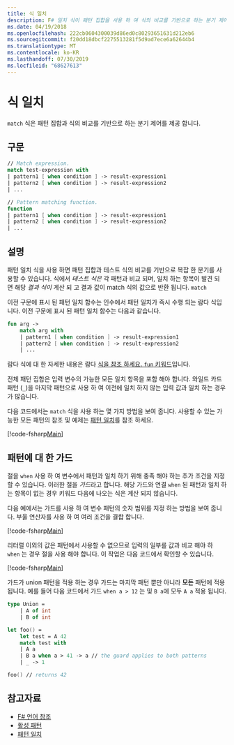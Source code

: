 ```yaml
---
title: 식 일치
description: F# 일치 식이 패턴 집합을 사용 하 여 식의 비교를 기반으로 하는 분기 제어를 제공 하는 방법에 대해 알아봅니다.
ms.date: 04/19/2018
ms.openlocfilehash: 222cb0604300039d86ed0c80293651631d212eb6
ms.sourcegitcommit: f20dd18dbcf2275513281f5d9ad7ece6a62644b4
ms.translationtype: MT
ms.contentlocale: ko-KR
ms.lasthandoff: 07/30/2019
ms.locfileid: "68627613"
---
```

# <a name="match-expressions"></a>식 일치

`match` 식은 패턴 집합과 식의 비교를 기반으로 하는 분기 제어를 제공 합니다.

## <a name="syntax"></a>구문

```fsharp
// Match expression.
match test-expression with
| pattern1 [ when condition ] -> result-expression1
| pattern2 [ when condition ] -> result-expression2
| ...

// Pattern matching function.
function
| pattern1 [ when condition ] -> result-expression1
| pattern2 [ when condition ] -> result-expression2
| ...
```

## <a name="remarks"></a>설명

패턴 일치 식을 사용 하면 패턴 집합과 테스트 식의 비교를 기반으로 복잡 한 분기를 사용할 수 있습니다. 식에서 *테스트 식은* 각 패턴과 비교 되며, 일치 하는 항목이 발견 되 면 해당 *결과 식이* 계산 되 고 결과 값이 match 식의 값으로 반환 됩니다. `match`

이전 구문에 표시 된 패턴 일치 함수는 인수에서 패턴 일치가 즉시 수행 되는 람다 식입니다. 이전 구문에 표시 된 패턴 일치 함수는 다음과 같습니다.

```fsharp
fun arg ->
    match arg with
    | pattern1 [ when condition ] -> result-expression1
    | pattern2 [ when condition ] -> result-expression2
    | ...
```

람다 식에 대 한 자세한 내용은 람다 [식을 참조 하세요. `fun` 키워드](./functions/lambda-expressions-the-fun-keyword.md)입니다.

전체 패턴 집합은 입력 변수의 가능한 모든 일치 항목을 포함 해야 합니다. 와일드 카드 패턴 (`_`)을 마지막 패턴으로 사용 하 여 이전에 일치 하지 않는 입력 값과 일치 하는 경우가 많습니다.

다음 코드에서는 `match` 식을 사용 하는 몇 가지 방법을 보여 줍니다. 사용할 수 있는 가능한 모든 패턴의 참조 및 예제는 [패턴 일치](pattern-matching.md)를 참조 하세요.

[!code-fsharp[Main](~/samples/snippets/fsharp/lang-ref-2/snippet4601.fs)]

## <a name="guards-on-patterns"></a>패턴에 대 한 가드

절을 `when` 사용 하 여 변수에서 패턴과 일치 하기 위해 충족 해야 하는 추가 조건을 지정할 수 있습니다. 이러한 절을 *가드*라고 합니다. 해당 가드와 연결 `when` 된 패턴과 일치 하는 항목이 없는 경우 키워드 다음에 나오는 식은 계산 되지 않습니다.

다음 예에서는 가드를 사용 하 여 변수 패턴의 숫자 범위를 지정 하는 방법을 보여 줍니다. 부울 연산자를 사용 하 여 여러 조건을 결합 합니다.

[!code-fsharp[Main](~/samples/snippets/fsharp/lang-ref-2/snippet4602.fs)]

리터럴 이외의 값은 패턴에서 사용할 수 없으므로 입력의 일부를 값과 비교 해야 하 `when` 는 경우 절을 사용 해야 합니다. 이 작업은 다음 코드에서 확인할 수 있습니다.

[!code-fsharp[Main](~/samples/snippets/fsharp/lang-ref-2/snippet4603.fs)]

가드가 union 패턴을 적용 하는 경우 가드는 마지막 패턴 뿐만 아니라 **모든** 패턴에 적용 됩니다. 예를 들어 다음 코드에서 가드 `when a > 12` 는 및 `B a`에 모두 `A a` 적용 됩니다.

```fsharp
type Union =
    | A of int
    | B of int

let foo() =
    let test = A 42
    match test with
    | A a
    | B a when a > 41 -> a // the guard applies to both patterns
    | _ -> 1

foo() // returns 42
```

## <a name="see-also"></a>참고자료

- [F# 언어 참조](index.md)
- [활성 패턴](active-patterns.md)
- [패턴 일치](pattern-matching.md)
